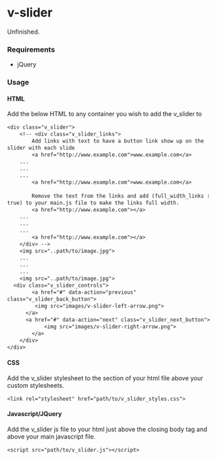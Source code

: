 # v-slider
Unfinished.


### Requirements
* jQuery

### Usage

#### HTML

Add the below HTML to any container you wish to add the v_slider to

	<div class="v_slider">
		<!-- <div class="v_slider_links">
			Add links with text to have a button link show up on the slider with each slide
			<a href="http://www.example.com">www.example.com</a>
	    ...
	  	...
	  	...
			<a href="http://www.example.com">www.example.com</a>

			Remove the text from the links and add (full_width_links : true) to your main.js file to make the links full width.
			<a href="http://www.example.com"></a>
	    ...
	  	...
	  	...
			<a href="http://www.example.com"></a>
		</div> -->
		<img src="..path/to/image.jpg">
		...
		...
		...
		<img src="..path/to/image.jpg">
	  <div class="v_slider_controls">
			<a href="#" data-action="previous" class="v_slider_back_button">
			 <img src="images/v-slider-left-arrow.png">
		  </a>
		  <a href="#" data-action="next" class="v_slider_next_button">
				<img src="images/v-slider-right-arrow.png">
	 		</a>
		</div>
	</div>


#### CSS


Add the v_slider stylesheet to the <head></head> section of your html file above your custom stylesheets.

	<link rel="stylesheet" href="path/to/v_slider_styles.css">


#### Javascript/JQuery

Add the v_slider js file to your html just above the closing body tag
and above your main javascript file.

	<script src="path/to/v_slider.js"></script>
</body>
